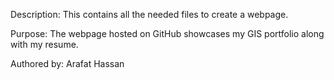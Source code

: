 Description: This contains all the needed files to create a webpage.

Purpose: The webpage hosted on GitHub showcases my GIS portfolio along with my resume.

Authored by: Arafat Hassan
